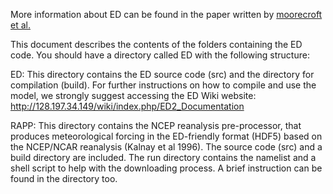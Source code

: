 More information about ED can be found in the paper written by
[moorecroft et al.](http://flux.aos.wisc.edu/~adesai/documents/macrosys_papers-ankur/modeling/Moorcroft-EcolMono-EDmodel.pdf)

This document describes the contents of the folders containing the 
ED code. You should have a directory called ED with the following 
structure: 
 
ED: This directory contains the ED source code (src) and the 
directory for compilation (build). For further instructions on how to 
compile and use the model, we strongly suggest accessing the ED 
Wiki website: http://128.197.34.149/wiki/index.php/ED2_Documentation 
 
RAPP: This directory contains the NCEP reanalysis pre-processor, that 
produces meteorological forcing in the ED-friendly format (HDF5) 
based on the NCEP/NCAR reanalysis (Kalnay et al 1996). The source 
code (src) and a build directory are included. The run directory 
contains the namelist and a shell script to help with the downloading 
process. A brief instruction can be found in the directory too.
